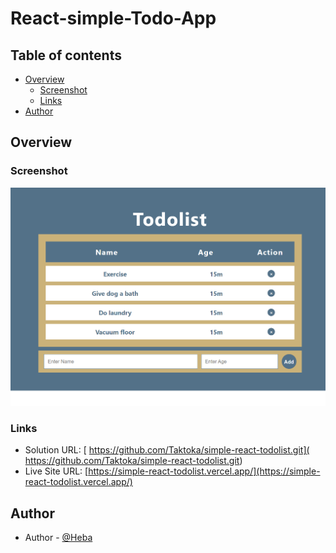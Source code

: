 # React-simple-Todo-App

## Table of contents

- [Overview](#overview)
  - [Screenshot](#screenshot)
  - [Links](#links)
- [Author](#author)

## Overview

### Screenshot

![](/src/images/screenshot.png)

### Links

- Solution URL: [ https://github.com/Taktoka/simple-react-todolist.git]( https://github.com/Taktoka/simple-react-todolist.git)
- Live Site URL: [https://simple-react-todolist.vercel.app/](https://simple-react-todolist.vercel.app/)

## Author

- Author - [@Heba](https://github.com/Taktoka)
